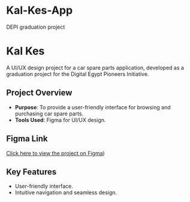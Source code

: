 # Kal-Kes-App
DEPI graduation project

# Kal Kes

A UI/UX design project for a car spare parts application, developed as a graduation project for the Digital Egypt Pioneers Initiative.

## Project Overview
- **Purpose**: To provide a user-friendly interface for browsing and purchasing car spare parts.
- **Tools Used**: Figma for UI/UX design.

## Figma Link
[Click here to view the project on Figma](https://www.figma.com/design/mZ70JPcgK0yeOwhkNi5I5O/Kal-Kes-App?node-id=0-1&t=T6rLo70ww7JTvtG5-1))


## Key Features
- User-friendly interface.
- Intuitive navigation and seamless design.
